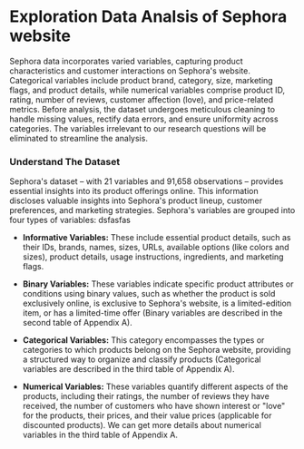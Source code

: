 # Exploration Data Analsis of Sephora website

Sephora data incorporates varied variables, capturing product characteristics and customer interactions on Sephora's website. Categorical variables include product brand, category, size, marketing flags, and product details, while numerical variables comprise product ID, rating, number of reviews, customer affection (love), and price-related metrics. Before analysis, the dataset undergoes meticulous cleaning to handle missing values, rectify data errors, and ensure uniformity across categories. The variables irrelevant to our research questions will be eliminated to streamline the analysis. 

### Understand The Dataset
Sephora's dataset – with 21 variables and 91,658 observations – provides essential insights
into its product offerings online. This information discloses valuable insights into Sephora's
product lineup, customer preferences, and marketing strategies. Sephora's variables are grouped
into four types of variables:
dsfasfas
-   **Informative Variables:** These include essential product details, such as their IDs, brands, names, sizes, URLs, available options (like colors and sizes), product details, usage instructions, ingredients, and marketing flags. 

-   **Binary Variables:** These variables indicate specific product attributes or conditions using binary values, such as whether the product is sold exclusively online, is exclusive to Sephora's website, is a limited-edition item, or has a limited-time offer (Binary variables are described in the second table of Appendix A). 

-   **Categorical Variables:** This category encompasses the types or categories to which products belong on the Sephora website, providing a structured way to organize and classify products (Categorical variables are described in the third table of Appendix A). 

-   **Numerical Variables:** These variables quantify different aspects of the products, including their ratings, the number of reviews they have received, the number of customers who have shown interest or "love" for the products, their prices, and their value prices (applicable for discounted products). We can get more details about numerical variables in the third table of Appendix A. 






